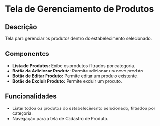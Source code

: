 # Tela de Gerenciamento de Produtos

## Descrição
Tela para gerenciar os produtos dentro do estabelecimento selecionado.

## Componentes
- **Lista de Produtos:** Exibe os produtos filtrados por categoria.
- **Botão de Adicionar Produto:** Permite adicionar um novo produto.
- **Botão de Editar Produto:** Permite editar um produto existente.
- **Botão de Excluir Produto:** Permite excluir um produto.

## Funcionalidades
- Listar todos os produtos do estabelecimento selecionado, filtrados por categoria.
- Navegação para a tela de Cadastro de Produto.

